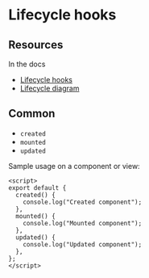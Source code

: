 # Lifecycle hooks

## Resources

In the docs

- [Lifecycle hooks](https://v3.vuejs.org/api/options-lifecycle-hooks.html)
- [Lifecycle diagram](https://v3.vuejs.org/guide/instance.html#lifecycle-diagram)


## Common

- `created`
- `mounted`
- `updated`


Sample usage on a component or view:

```vue
<script>
export default {
  created() {
    console.log("Created component");
  },
  mounted() {
    console.log("Mounted component");
  },
  updated() {
    console.log("Updated component");
  },
};
</script>
```
